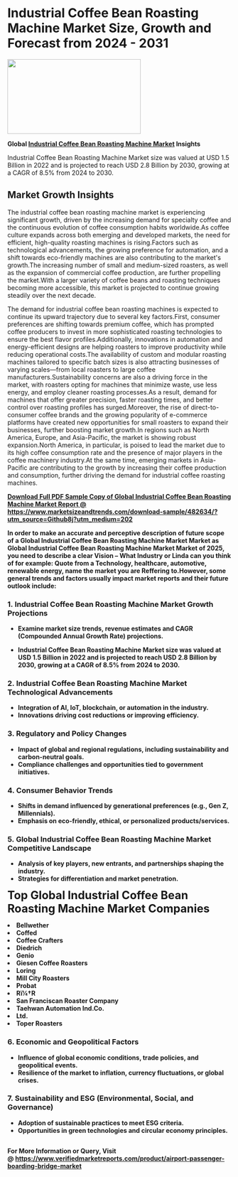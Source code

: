 <H1>Industrial Coffee Bean Roasting Machine Market Size, Growth and Forecast from 2024 - 2031</H1><img class="aligncenter size-medium wp-image-584254" src="https://thirdeyenews.in/wp-content/uploads/2024/09/Global-Market-Research-300x168.jpeg" alt="" width="300" height="168" /><p><strong>Global&nbsp;<a href="https://www.marketsizeandtrends.com/download-sample/482634/?utm_source=Github8j?utm_medium=202">Industrial Coffee Bean Roasting Machine Market</a> Insights</strong></p><p>Industrial Coffee Bean Roasting Machine Market size was valued at USD 1.5 Billion in 2022 and is projected to reach USD 2.8 Billion by 2030, growing at a CAGR of 8.5% from 2024 to 2030.</p><p><h2>Market Growth Insights</h2> <p>The industrial coffee bean roasting machine market is experiencing significant growth, driven by the increasing demand for specialty coffee and the continuous evolution of coffee consumption habits worldwide.As coffee culture expands across both emerging and developed markets, the need for efficient, high-quality roasting machines is rising.Factors such as technological advancements, the growing preference for automation, and a shift towards eco-friendly machines are also contributing to the market's growth.The increasing number of small and medium-sized roasters, as well as the expansion of commercial coffee production, are further propelling the market.With a larger variety of coffee beans and roasting techniques becoming more accessible, this market is projected to continue growing steadily over the next decade.<strong><a href="#"></a></strong></p> <p>The demand for industrial coffee bean roasting machines is expected to continue its upward trajectory due to several key factors.First, consumer preferences are shifting towards premium coffee, which has prompted coffee producers to invest in more sophisticated roasting technologies to ensure the best flavor profiles.Additionally, innovations in automation and energy-efficient designs are helping roasters to improve productivity while reducing operational costs.The availability of custom and modular roasting machines tailored to specific batch sizes is also attracting businesses of varying scales—from local roasters to large coffee manufacturers.Sustainability concerns are also a driving force in the market, with roasters opting for machines that minimize waste, use less energy, and employ cleaner roasting processes.As a result, demand for machines that offer greater precision, faster roasting times, and better control over roasting profiles has surged.Moreover, the rise of direct-to-consumer coffee brands and the growing popularity of e-commerce platforms have created new opportunities for small roasters to expand their businesses, further boosting market growth.In regions such as North America, Europe, and Asia-Pacific, the market is showing robust expansion.North America, in particular, is poised to lead the market due to its high coffee consumption rate and the presence of major players in the coffee machinery industry.At the same time, emerging markets in Asia-Pacific are contributing to the growth by increasing their coffee production and consumption, further driving the demand for industrial coffee roasting machines.<strong><a href="#"></p><p><span class=""><strong>Download Full PDF Sample Copy of Global Industrial Coffee Bean Roasting Machine Market Report</strong> @ <a href="https://www.marketsizeandtrends.com/download-sample/482634/?utm_source=Github8j?utm_medium=202" target="_blank">https://www.marketsizeandtrends.com/download-sample/482634/?utm_source=Github8j?utm_medium=202</a></span></p><p>In order to make an accurate and perceptive description of future scope of a Global&nbsp;Industrial Coffee Bean Roasting Machine Market Market as Global&nbsp;Industrial Coffee Bean Roasting Machine Market Market of 2025, you need to describe a clear Vision &ndash; What Industry or Linda can you think of for example: Quote from a Technology, healthcare, automotive, renewable energy, name the market you are Reffering to.However, some general trends and factors usually impact market reports and their future outlook include:</p><h3>1.&nbsp;<strong>Industrial Coffee Bean Roasting Machine Market Growth Projections</strong></h3><ul><li>Examine market size trends, revenue estimates and CAGR (Compounded Annual Growth Rate) projections.</li><li><p>Industrial Coffee Bean Roasting Machine Market size was valued at USD 1.5 Billion in 2022 and is projected to reach USD 2.8 Billion by 2030, growing at a CAGR of 8.5% from 2024 to 2030.</p></li></ul><h3>2.&nbsp;<strong>Industrial Coffee Bean Roasting Machine Market Technological Advancements</strong></h3><ul><li>Integration of AI, IoT, blockchain, or automation in the industry.</li><li>Innovations driving cost reductions or improving efficiency.</li></ul><h3>3.&nbsp;<strong>Regulatory and Policy Changes</strong></h3><ul><li>Impact of global and regional regulations, including sustainability and carbon-neutral goals.</li><li>Compliance challenges and opportunities tied to government initiatives.</li></ul><h3>4.&nbsp;<strong>Consumer Behavior Trends</strong></h3><ul><li>Shifts in demand influenced by generational preferences (e.g., Gen Z, Millennials).</li><li>Emphasis on eco-friendly, ethical, or personalized products/services.</li></ul><h3>5.&nbsp;<strong>Global Industrial Coffee Bean Roasting Machine Market Competitive Landscape</strong></h3><ul><li>Analysis of key players, new entrants, and partnerships shaping the industry.</li><li>Strategies for differentiation and market penetration.</li></ul><p data-pm-slice="1 1 []"><span style="color: inherit; font-family: inherit; font-size: 25px;">Top Global Industrial Coffee Bean Roasting Machine Market Companies</span></p><div class="" data-test-id=""><p><li>Bellwether</li><li> Coffed</li><li> Coffee Crafters</li><li> Diedrich</li><li> Genio</li><li> Giesen Coffee Roasters</li><li> Loring</li><li> Mill City Roasters</li><li> Probat</li><li> Rï¼†R</li><li> San Franciscan Roaster Company</li><li> Taehwan Automation Ind.Co.</li><li>Ltd.</li><li> Toper Roasters</li></p></div><h3>6.&nbsp;<strong>Economic and Geopolitical Factors</strong></h3><ul><li>Influence of global economic conditions, trade policies, and geopolitical events.</li><li>Resilience of the market to inflation, currency fluctuations, or global crises.</li></ul><h3>7.&nbsp;<strong>Sustainability and ESG (Environmental, Social, and Governance)</strong></h3><ul><li>Adoption of sustainable practices to meet ESG criteria.</li><li>Opportunities in green technologies and circular economy principles.</li></ul><h2><strong style="font-size: 14px;">For More Information or Query, Visit @&nbsp;</strong><a style="background-color: #ffffff; font-size: 14px;" href="https://www.marketsizeandtrends.com/report/industrial-coffee-bean-roasting-machine-market/" target="_blank">https://www.verifiedmarketreports.com/product/airport-passenger-boarding-bridge-market</a></h2>